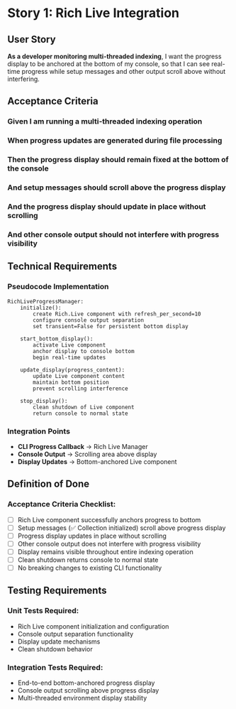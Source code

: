 # Story 1: Rich Live Integration

## User Story

**As a developer monitoring multi-threaded indexing**, I want the progress display to be anchored at the bottom of my console, so that I can see real-time progress while setup messages and other output scroll above without interfering.

## Acceptance Criteria

### Given I am running a multi-threaded indexing operation
### When progress updates are generated during file processing
### Then the progress display should remain fixed at the bottom of the console
### And setup messages should scroll above the progress display
### And the progress display should update in place without scrolling
### And other console output should not interfere with progress visibility

## Technical Requirements

### Pseudocode Implementation
```
RichLiveProgressManager:
    initialize():
        create Rich.Live component with refresh_per_second=10
        configure console output separation
        set transient=False for persistent bottom display
    
    start_bottom_display():
        activate Live component
        anchor display to console bottom
        begin real-time updates
    
    update_display(progress_content):
        update Live component content
        maintain bottom position
        prevent scrolling interference
    
    stop_display():
        clean shutdown of Live component
        return console to normal state
```

### Integration Points
- **CLI Progress Callback** → Rich Live Manager
- **Console Output** → Scrolling area above display
- **Display Updates** → Bottom-anchored Live component

## Definition of Done

### Acceptance Criteria Checklist:
- [ ] Rich Live component successfully anchors progress to bottom
- [ ] Setup messages (✅ Collection initialized) scroll above progress display
- [ ] Progress display updates in place without scrolling
- [ ] Other console output does not interfere with progress visibility
- [ ] Display remains visible throughout entire indexing operation
- [ ] Clean shutdown returns console to normal state
- [ ] No breaking changes to existing CLI functionality

## Testing Requirements

### Unit Tests Required:
- Rich Live component initialization and configuration
- Console output separation functionality
- Display update mechanisms
- Clean shutdown behavior

### Integration Tests Required:
- End-to-end bottom-anchored progress display
- Console output scrolling above progress display
- Multi-threaded environment display stability
